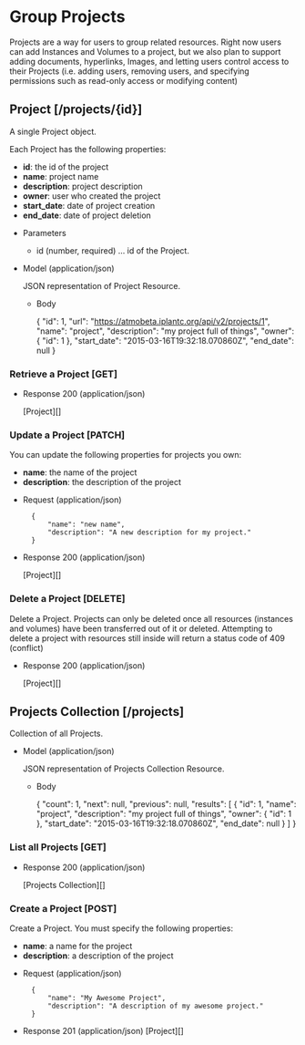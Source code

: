 # Group Projects
Projects are a way for users to group related resources.  Right now users can add Instances and Volumes to a project, but
 we also plan to support adding documents, hyperlinks, Images, and letting users control access to their
 Projects (i.e. adding users, removing users, and specifying permissions such as read-only access or modifying content)

## Project [/projects/{id}]
A single Project object.

Each Project has the following properties:

- **id**: the id of the project
- **name**: project name
- **description**: project description
- **owner**: user who created the project
- **start_date**: date of project creation
- **end_date**: date of project deletion

+ Parameters
    + id (number, required) ... id of the Project.
    
+ Model (application/json)

    JSON representation of Project Resource.

    + Body
    
        {
            "id": 1,
            "url": "https://atmobeta.iplantc.org/api/v2/projects/1",
            "name": "project",
            "description": "my project full of things",
            "owner": {
                "id": 1
            },
            "start_date": "2015-03-16T19:32:18.070860Z",
            "end_date": null
        }

### Retrieve a Project [GET]
+ Response 200 (application/json)

    [Project][]
        
### Update a Project [PATCH]
You can update the following properties for projects you own:
- **name**: the name of the project
- **description**: the description of the project

+ Request (application/json)
  
        {
            "name": "new name",
            "description": "A new description for my project."
        }

+ Response 200 (application/json)

    [Project][]
    
### Delete a Project [DELETE]
Delete a Project.  Projects can only be deleted once all resources (instances and volumes) have been transferred out of
 it or deleted.  Attempting to delete a project with resources still inside will return a status code of 409 (conflict)

+ Response 200 (application/json)

    [Project][]


## Projects Collection [/projects]
Collection of all Projects.

+ Model (application/json)

    JSON representation of Projects Collection Resource.

    + Body

        {
            "count": 1,
            "next": null,
            "previous": null,
            "results":
            [
                {
                    "id": 1,
                    "name": "project",
                    "description": "my project full of things",
                    "owner": {
                        "id": 1
                    },
                    "start_date": "2015-03-16T19:32:18.070860Z",
                    "end_date": null
                }
            ]
        }


### List all Projects [GET]
+ Response 200 (application/json)

    [Projects Collection][]

### Create a Project [POST]
Create a Project.  You must specify the following properties:
- **name**: a name for the project
- **description**: a description of the project

+ Request (application/json)

        {
            "name": "My Awesome Project",
            "description": "A description of my awesome project."
        }

+ Response 201 (application/json)
  [Project][]
